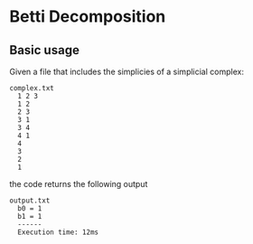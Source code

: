 # Betti Decomposition

## Basic usage

Given a file that includes the simplicies of a simplicial complex:
```text
complex.txt
  1 2 3
  1 2
  2 3
  3 1
  3 4
  4 1
  4
  3
  2
  1
```

the code returns the following output

```text
output.txt
  b0 = 1
  b1 = 1
  ------
  Execution time: 12ms
```


